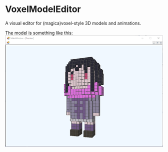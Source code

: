 # VoxelModelEditor
A visual editor for (magica)voxel-style 3D models and animations.

The model is something like this:
![Screenshot](Readme.png)
